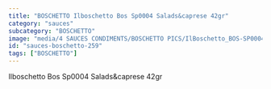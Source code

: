 ```yaml
---
title: "BOSCHETTO Ilboschetto Bos Sp0004 Salads&caprese 42gr"
category: "sauces"
subcategory: "BOSCHETTO"
image: "media/4 SAUCES CONDIMENTS/BOSCHETTO PICS/IlBoschetto_BOS-SP0004 Salads&Caprese 42gr.png"
id: "sauces-boschetto-259"
tags: ["BOSCHETTO"]
---
```


Ilboschetto Bos Sp0004 Salads&caprese 42gr
